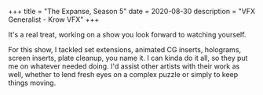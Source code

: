 +++
title = "The Expanse, Season 5"
date = 2020-08-30
description = "VFX Generalist - Krow VFX"
+++

It's a real treat, working on a show you look forward to watching yourself.  

For this show, I tackled set extensions, animated CG inserts, holograms, screen inserts, plate cleanup, you name it.  I can kinda do it all, so they put me on whatever needed doing.  I'd assist other artists with their work as well, whether to lend fresh eyes on a complex puzzle or simply to keep things moving.  